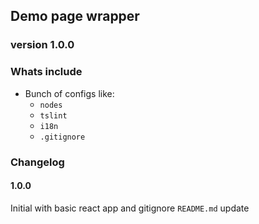 ## Demo page wrapper

### version 1.0.0

### Whats include

- Bunch of configs like:
    - `nodes`
    - `tslint`
    - `i18n`
    - `.gitignore`

### Changelog 

#### 1.0.0
Initial with basic react app and gitignore
`README.md` update 
